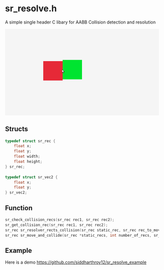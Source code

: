 # sr_resolve.h

A simple single header C libary for AABB Collision detection and resolution

![](./demo.gif)

## Structs

```c
typedef struct sr_rec {
	float x;
	float y;
	float width;
	float height;
} sr_rec;

typedef struct sr_vec2 {
	float x;
	float y;
} sr_vec2;
```

## Function
```c
sr_check_collision_recs(sr_rec rec1, sr_rec rec2);
sr_get_collision_rec(sr_rec rec1, sr_rec rec2);
sr_rec sr_resolver_rects_collision(sr_rec static_rec, sr_rec rec_to_move);
sr_rec sr_move_and_collide(sr_rec *static_recs, int number_of_recs, sr_rec rec_to_move, sr_vec2 velocity)
```

## Example
Here is a demo
https://github.com/siddharthroy12/sr_resolve_example